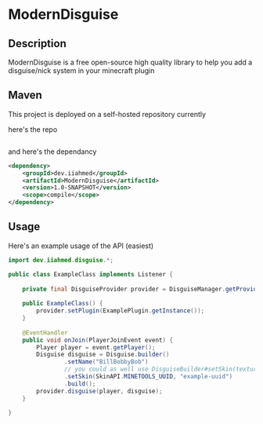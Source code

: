 # ModernDisguise

## Description
ModernDisguise is a free open-source high quality library to help you add a disguise/nick system in your minecraft plugin

## Maven

This project is deployed on a self-hosted repository currently

here's the repo
```xml

```
and here's the dependancy
```xml
<dependency>
    <groupId>dev.iiahmed</groupId>
    <artifactId>ModernDisguise</artifactId>
    <version>1.0-SNAPSHOT</version>
    <scope>compile</scope>
</dependency>
```

## Usage

Here's an example usage of the API (easiest)

```java
import dev.iiahmed.disguise.*;

public class ExampleClass implements Listener {
    
    private final DisguiseProvider provider = DisguiseManager.getProvider();
    
    public ExampleClass() {
        provider.setPlugin(ExamplePlugin.getInstance());
    }
    
    @EventHandler
    public void onJoin(PlayerJoinEvent event) {
        Player player = event.getPlayer();
        Disguise disguise = Disguise.builder()
                .setName("BillBobbyBob")
                // you could as well use DisguiseBuilder#setSkin(textures, signature)
                .setSkin(SkinAPI.MINETOOLS_UUID, "example-uuid")
                .build();
        provider.disguise(player, disguise);
    }
    
}
```